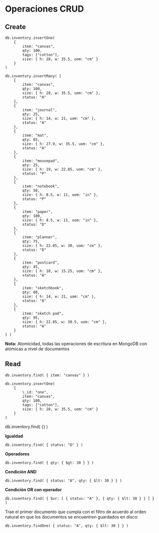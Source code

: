 # Operaciones CRUD

## Create

```
db.inventory.insertOne(
    {
        item: "canvas",
        qty: 100,
        tags: ["cotton"],
        size: { h: 28, w: 35.5, uom: "cm" }
    }
)
```

```
db.inventory.insertMany( [
    {
        item: "canvas",
        qty: 100,
        size: { h: 28, w: 35.5, uom: "cm" },
        status: "A"
    },
    {
        item: "journal",
        qty: 25,
        size: { h: 14, w: 21, uom: "cm" },
        status: "A"
    },
    {
        item: "mat",
        qty: 85,
        size: { h: 27.9, w: 35.5, uom: "cm" },
        status: "A"
    },
    {
        item: "mousepad",
        qty: 25,
        size: { h: 19, w: 22.85, uom: "cm" },
        status: "P"
    },
    {
        item: "notebook",
        qty: 50,
        size: { h: 8.5, w: 11, uom: "in" },
        status: "P"
    },
    {
        item: "paper",
        qty: 100,
        size: { h: 8.5, w: 11, uom: "in" },
        status: "D"
    },
    {
        item: "planner",
        qty: 75,
        size: { h: 22.85, w: 30, uom: "cm" },
        status: "D"
    },
    {
        item: "postcard",
        qty: 45,
        size: { h: 10, w: 15.25, uom: "cm" },
        status: "A"
    },
    {
        item: "sketchbook",
        qty: 80,
        size: { h: 14, w: 21, uom: "cm" },
        status: "A"
    },
    {
        item: "sketch pad",
        qty: 95,
        size: { h: 22.85, w: 30.5, uom: "cm" },
        status: "A"
    }
] )
```

**Nota:** Atomicidad, todas las operaciones de escritura en MongoDB con atómicas a nivel de documentos

## Read

```
db.inventory.find( { item: "canvas" } )
```

```
db.inventory.insertOne(
    {
        \_id: "one",
        item: "canvas",
        qty: 100,
        tags: ["cotton"],
        size: { h: 28, w: 35.5, uom: "cm" }
    }
)
```

db.inventory.find( {} )

**Igualdad**

```
db.inventory.find( { status: "D" } )
```

**Operadores**

```
db.inventory.find( { qty: { $gt: 30 } } )
```

**Condición AND**

```
db.inventory.find( { status: "A", qty: { $lt: 30 } } )
```

**Condición OR con operador**

```
db.inventory.find( { $or: [ { status: "A" }, { qty: { $lt: 30 } } ] } )
```

Trae el primer documento que cumpla con el filtro de acuerdo al orden natural en que los documentos se encuentren guardados en disco:

```
db.inventory.findOne( { status: "A", qty: { $lt: 30 } } )
```
